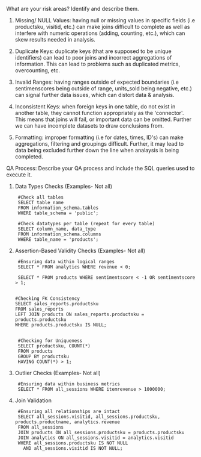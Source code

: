 What are your risk areas? Identify and describe them.

1. Missing/ NULL Values: having null or missing values in specific fields (i.e productsku, visitid, etc.) can make joins difficult to complete as well as interfere with numeric operations (adding, counting, etc.), which can skew results needed in analysis.
  
2. Duplicate Keys: duplicate keys (that are supposed to be unique identifiers) can lead to poor joins and incorrect aggregations of information. This can lead to problems such as duplicated metrics, overcounting, etc.

3.  Invalid Ranges: having ranges outside of expected boundaries (i.e sentimenscores being outside of range, units_sold being negative, etc.) can signal further data issues, which can distort data & analysis.
    
4. Inconsistent Keys: when foreign keys in one table, do not exist in another table, they cannot function appropriately as the 'connector'. This means that joins will fail, or important data can be omitted. Further we can have incomplete datasets to draw conclusions from.
   
6. Formatting: improper formatting (i.e for dates, times, ID's) can make aggregations, filtering and groupings difficult. Further, it may lead to data being excluded further down the line when analaysis is being completed. 

QA Process:
Describe your QA process and include the SQL queries used to execute it.

1. Data Types Checks (Examples- Not all) 

        #Check all tables 
        SELECT table_name 
        FROM information_schema.tables 
        WHERE table_schema = 'public';

        #Check datatypes per table (repeat for every table)
        SELECT column_name, data_type
        FROM information_schema.columns 
        WHERE table_name = 'products';
  
2. Assertion-Based Validity Checks (Examples- Not all) 

        #Ensuring data within logical ranges 
        SELECT * FROM analytics WHERE revenue < 0;
     
        SELECT * FROM products WHERE sentimentscore < -1 OR sentimentscore > 1;


       #Checking FK Consistency
       SELECT sales_reports.productsku 
       FROM sales_reports 
       LEFT JOIN products ON sales_reports.productsku = products.productsku
       WHERE products.productsku IS NULL;


        #Checking for Uniqueness
        SELECT productsku, COUNT(*) 
        FROM products 
        GROUP BY productsku 
        HAVING COUNT(*) > 1;

   
4. Outlier Checks (Examples- Not all) 

        #Ensuring data within business metrics 
        SELECT * FROM all_sessions WHERE itemrevenue > 1000000;

  
6. Join Validation

        #Ensuring all relationships are intact 
        SELECT all_sessions.visitid, all_sessions.productsku, products.productname, analytics.revenue
        FROM all_sessions
        JOIN products ON all_sessions.productsku = products.productsku
        JOIN analytics ON all_sessions.visitid = analytics.visitid
        WHERE all_sessions.productsku IS NOT NULL 
          AND all_sessions.visitid IS NOT NULL;
